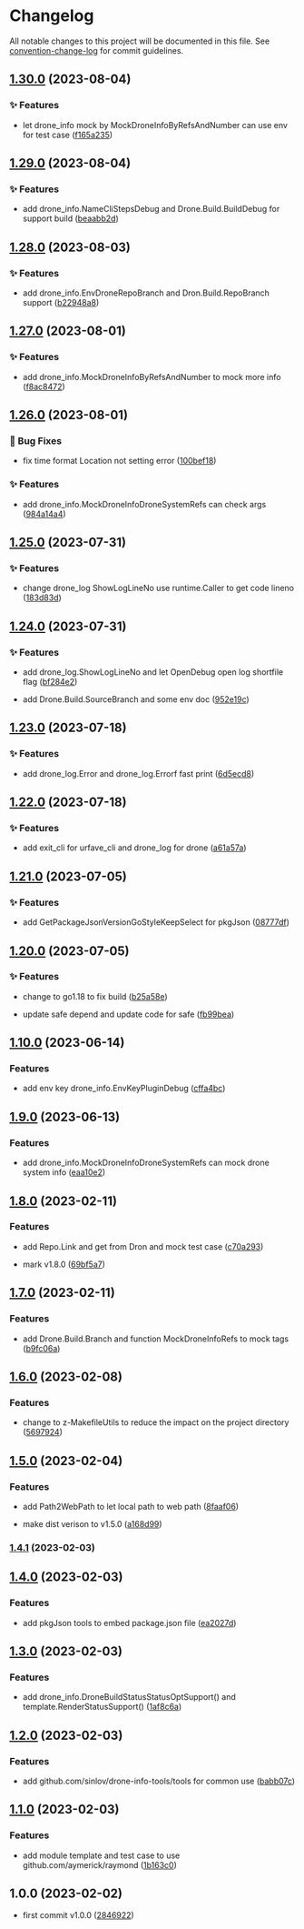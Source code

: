 # Changelog

All notable changes to this project will be documented in this file. See [convention-change-log](https://github.com/convention-change/convention-change-log) for commit guidelines.

## [1.30.0](https://github.com/sinlov/drone-info-tools/compare/1.29.0...v1.30.0) (2023-08-04)

### ✨ Features

* let drone_info mock by MockDroneInfoByRefsAndNumber can use env for test case ([f165a235](https://github.com/sinlov/drone-info-tools/commit/f165a235aef5c124a300f03bb9aa4fb0cffcefdf))

## [1.29.0](https://github.com/sinlov/drone-info-tools/compare/1.28.0...v1.29.0) (2023-08-04)

### ✨ Features

* add drone_info.NameCliStepsDebug and Drone.Build.BuildDebug for support build ([beaabb2d](https://github.com/sinlov/drone-info-tools/commit/beaabb2d579bb930ed7cfa0054442f09b29a635e))

## [1.28.0](https://github.com/sinlov/drone-info-tools/compare/1.27.0...v1.28.0) (2023-08-03)

### ✨ Features

* add drone_info.EnvDroneRepoBranch and Dron.Build.RepoBranch support ([b22948a8](https://github.com/sinlov/drone-info-tools/commit/b22948a84fa7ec21769be3966093b8c2f342885a))

## [1.27.0](https://github.com/sinlov/drone-info-tools/compare/1.26.0...v1.27.0) (2023-08-01)

### ✨ Features

* add drone_info.MockDroneInfoByRefsAndNumber to mock more info ([f8ac8472](https://github.com/sinlov/drone-info-tools/commit/f8ac84720e5ca5436761e349d96048f184f5db6b))

## [1.26.0](https://github.com/sinlov/drone-info-tools/compare/1.25.0...v1.26.0) (2023-08-01)

### 🐛 Bug Fixes

* fix time format Location not setting error ([100bef18](https://github.com/sinlov/drone-info-tools/commit/100bef1864ce3e02f0588aa160102cbd074cfed5))

### ✨ Features

* add drone_info.MockDroneInfoDroneSystemRefs can check args ([984a14a4](https://github.com/sinlov/drone-info-tools/commit/984a14a47d973ccec0d9e709ea0b3026b19667f7))

## [1.25.0](https://github.com/sinlov/drone-info-tools/compare/v1.24.0...v1.25.0) (2023-07-31)

### ✨ Features

* change drone_log ShowLogLineNo use runtime.Caller to get code lineno ([183d83d](https://github.com/sinlov/drone-info-tools/commit/183d83db8bde6b9c97430050112db3ba65d44135))

## [1.24.0](https://github.com/sinlov/drone-info-tools/compare/v1.23.0...v1.24.0) (2023-07-31)

### ✨ Features

* add drone_log.ShowLogLineNo and let OpenDebug open log shortfile flag ([bf284e2](https://github.com/sinlov/drone-info-tools/commit/bf284e282f6386f81bd8f900f5bb3094bb707386))

* add Drone.Build.SourceBranch and some env doc ([952e19c](https://github.com/sinlov/drone-info-tools/commit/952e19cb0e08d54b0af21bbc20353a1f4a6c983e))

## [1.23.0](https://github.com/sinlov/drone-info-tools/compare/v1.22.0...v1.23.0) (2023-07-18)

### ✨ Features

* add drone_log.Error and drone_log.Errorf fast print ([6d5ecd8](https://github.com/sinlov/drone-info-tools/commit/6d5ecd83ab02fceb9f1282cd0cd5669703387fd3))

## [1.22.0](https://github.com/sinlov/drone-info-tools/compare/v1.21.0...v1.22.0) (2023-07-18)

### ✨ Features

* add exit_cli for urfave_cli and drone_log for drone ([a61a57a](https://github.com/sinlov/drone-info-tools/commit/a61a57aa0cead7aaa37f6eb2c78600afb5f7321a))

## [1.21.0](https://github.com/sinlov/drone-info-tools/compare/v1.20.0...v1.21.0) (2023-07-05)

### ✨ Features

* add GetPackageJsonVersionGoStyleKeepSelect for pkgJson ([08777df](https://github.com/sinlov/drone-info-tools/commit/08777df5d619d6c823188d8ca3d21c4d3849c90e))

## [1.20.0](https://github.com/sinlov/drone-info-tools/compare/v1.10.0...v1.20.0) (2023-07-05)

### ✨ Features

* change to go1.18 to fix build ([b25a58e](https://github.com/sinlov/drone-info-tools/commit/b25a58e51c1836380faeb2dac5a01b093bfdc0ca))

* update safe depend and update code for safe ([fb99bea](https://github.com/sinlov/drone-info-tools/commit/fb99bea4223d5751f57da19e15ebfc3282962c02))

## [1.10.0](https://github.com/sinlov/drone-info-tools/compare/v1.9.0...v1.10.0) (2023-06-14)

### Features

* add env key drone_info.EnvKeyPluginDebug ([cffa4bc](https://github.com/sinlov/drone-info-tools/commit/cffa4bc11439a71972e6489c13d9f493e85720b7))

## [1.9.0](https://github.com/sinlov/drone-info-tools/compare/v1.8.0...v1.9.0) (2023-06-13)

### Features

* add drone_info.MockDroneInfoDroneSystemRefs can mock drone system info ([eaa10e2](https://github.com/sinlov/drone-info-tools/commit/eaa10e23cf4cfb963dbe9fc6c9e353ad8e5317a2))

## [1.8.0](https://github.com/sinlov/drone-info-tools/compare/v1.7.0...v1.8.0) (2023-02-11)

### Features

* add Repo.Link and get from Dron and mock test case ([c70a293](https://github.com/sinlov/drone-info-tools/commit/c70a2932bf6aa82aac3675f189a5042c3adff13b))

* mark v1.8.0 ([69bf5a7](https://github.com/sinlov/drone-info-tools/commit/69bf5a7c15e079d854c33b94ace187fd91de2e28))

## [1.7.0](https://github.com/sinlov/drone-info-tools/compare/v1.6.0...v1.7.0) (2023-02-11)

### Features

* add Drone.Build.Branch and function MockDroneInfoRefs to mock tags ([b9fc06a](https://github.com/sinlov/drone-info-tools/commit/b9fc06a7ba484e555af544f4d21ccae3b832a7d5))

## [1.6.0](https://github.com/sinlov/drone-info-tools/compare/v1.5.0...v1.6.0) (2023-02-08)

### Features

* change to z-MakefileUtils to reduce the impact on the project directory ([5697924](https://github.com/sinlov/drone-info-tools/commit/5697924b4a8c7b2f7598ded5baa2f1313700128b))

## [1.5.0](https://github.com/sinlov/drone-info-tools/compare/v1.4.1...v1.5.0) (2023-02-04)

### Features

* add Path2WebPath to let local path to web path ([8faaf06](https://github.com/sinlov/drone-info-tools/commit/8faaf06a7e76655a76fda51adfe05e5d373fbf98))

* make dist verison to v1.5.0 ([a168d99](https://github.com/sinlov/drone-info-tools/commit/a168d996dd40e54628c2e59f03b874df90542541))

### [1.4.1](https://github.com/sinlov/drone-info-tools/compare/v1.4.0...v1.4.1) (2023-02-03)

## [1.4.0](https://github.com/sinlov/drone-info-tools/compare/v1.3.0...v1.4.0) (2023-02-03)

### Features

* add pkgJson tools to embed package.json file ([ea2027d](https://github.com/sinlov/drone-info-tools/commit/ea2027d83bae53f6d53d694544a0a18a1e4cf8b3))

## [1.3.0](https://github.com/sinlov/drone-info-tools/compare/v1.2.0...v1.3.0) (2023-02-03)

### Features

* add drone_info.DroneBuildStatusStatusOptSupport() and template.RenderStatusSupport() ([1af8c6a](https://github.com/sinlov/drone-info-tools/commit/1af8c6ae49d4c7e3a2e97c6a286ec0325355f864))

## [1.2.0](https://github.com/sinlov/drone-info-tools/compare/v1.1.0...v1.2.0) (2023-02-03)

### Features

* add github.com/sinlov/drone-info-tools/tools for common use ([babb07c](https://github.com/sinlov/drone-info-tools/commit/babb07cbaf701da1921f324873863010baf89e05))

## [1.1.0](https://github.com/sinlov/drone-info-tools/compare/v1.0.1...v1.1.0) (2023-02-03)

### Features

* add module template and test case to use github.com/aymerick/raymond ([1b163c0](https://github.com/sinlov/drone-info-tools/commit/1b163c047f6e89c246ecadbd9756cafb4cb177b4))

## 1.0.0 (2023-02-02)

* first commit v1.0.0 ([2846922](https://github.com/sinlov/drone-info-tools/commit/2846922))
